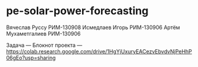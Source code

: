 # pe-solar-power-forecasting
Вячеслав Руссу РИМ-130908
Исмедлаев Игорь РИМ-130906
Артём Мухаметгалиев РИМ-130906

Задача — 
Блокнот проекта — https://colab.research.google.com/drive/1HgYjUxuryEACezvEbvdvNjPeHhP06gEo?usp=sharing

